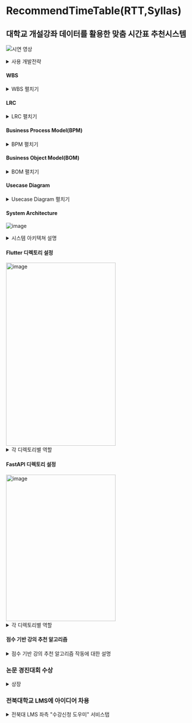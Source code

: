 # RecommendTimeTable(RTT,Syllas)
## 대학교 개설강좌 데이터를 활용한 맞춤 시간표 추천시스템
![시연 영상](https://github.com/user-attachments/assets/5adaa3fa-ddd9-4388-9b64-2301fb9953b6)

<details>
  <summary>사용 개발전략</summary>
  <ul>
    <li>스크럼 기반 애자일 방법론 사용<br>프로젝트 기간: 10주<br>스프린트 주기: 2주</li>
    <li>스프린트 별 주요 산출물<br>스프린트 1: 유스케이스 명세, 다이어그램, Business Model 등 각종 문서작업<br>스프린트 2: 피그마를 통한 UI 개발 및 Flutter 코드 구현<br>스프린트 3: 강의 데이터수집, 파이어베이스 연동 및 사용자인증 구현<br>스프린트 4: 점수기반 강의 추천 알고리즘 구현<br>스프린트 5: 기본 시간표 기능 구현</li>
  </ul>
</details>

#### WBS
<details>
  <summary>WBS 펼치기</summary>
  <p><img src="https://github.com/user-attachments/assets/2197f240-2fb5-445a-82b0-a51c78523629" alt="image" width="600"></p>
</details>

#### LRC
<details>
  <summary>LRC 펼치기</summary>
  <p><img src="https://github.com/user-attachments/assets/0cc0414f-38f9-440b-b512-3c2ca8334246" alt="image" width="600"></p>
</details>

#### Business Process Model(BPM)
<details>
  <summary>BPM 펼치기</summary>
  <p><img src="https://github.com/user-attachments/assets/0c1fc1bd-ff2e-4e76-8acc-f93bbc3ebf25" alt="image" width="600"></p>
</details>

#### Business Object Model(BOM)
<details>
  <summary>BOM 펼치기</summary>
  <p><img src="https://github.com/user-attachments/assets/0c14c461-f742-4093-b1a4-5c92eb046a68" alt="image" width="600"></p>
</details>

#### Usecase Diagram
<details>
  <summary>Usecase Diagram 펼치기</summary>
  <p><img src="https://github.com/user-attachments/assets/24c5d956-9361-46ba-a784-0aa3bbe1ab84" alt="image" width="600"></p>
</details>

#### System Architecture
![image](https://github.com/user-attachments/assets/0a38ced8-d90c-41fa-b2d3-23f8adda2e4d)
<details>
  <summary>시스템 아키텍쳐 설명</summary>
  <ul>
    <li>전북대학교 개설강좌 페이지에서 액셀파일을 크롤링하여 강의 데이터를 Firestore에 수집하고 FastAPI를 통해 점수기반 추천 알고리즘을 사용하여 Flutter UI로 반환한다.</li>
  </ul>
</details>

#### Flutter 디렉토리 설정
<img src="https://github.com/user-attachments/assets/5e749b01-fe97-48dc-98be-651bc7380f43" alt="image" width="300" height="500"/>
<details>
  <summary>각 디렉토리별 역할</summary>
  <ul>
    <li>Models: 모델 위한 설계(Data I/O)</li>
    <li>Screens: UI 화면 관리</li>
    <li>Controller: API호출 처리, 로직처리</li>
    <li>Constant: 상수 값, style 등 관리</li>
  </ul>
</details>

#### FastAPI 디렉토리 설정
<img src="https://github.com/user-attachments/assets/91969604-5e5a-41de-83cf-32a2ff60c135" alt="image" width="300" height="400"/>
<details>
  <summary>각 디렉토리별 역할</summary>
  <ul>
    <li>config_secret: key, DB정보 등 보안성을 위한 파일</li>
    <li>apis : API 버전별로 관리</li>
    <li>db : firestore/mock 데이터 관리</li>
    <li>Schemas: 스키마 관리(Swagger 문서 자동화)</li>
    <li>config : 설정 적용을 위한 디렉토리</li>
    <li>Static: static 파일관리</li>
    <li>Templates: http 파일 관리</li>
    <li>Migration: db migration 버전관리</li>
  </ul>
</details>

#### 점수 기반 강의 추천 알고리즘
<details>
  <summary>점수 기반 강의 추천 알고리즘 작동에 대한 설명</summary>
  <ul>
    <li>1. 데이터 수집 및 전처리: Firebase Firestore 데이터베이스에 저장된 강의 정보를 가져와서 시간, 건물, 학과, 학년, 이수 구분 등의 정보를 추출하고 정제합니다.</li>
    <li>2. 강의 필터링: 사용자의 입력(학과, 시간대, 이수 구분)에 따라 추천 대상 강의를 필터링합니다.</li>
    <li>3. 점수 부여: 각 강의에 대해 항목별로 점수를 부여합니다.    
     <br>- 3.1 건물 위치 점수: 사용자가 입력한 현재 건물과의 거리를 기반으로 점수를 부여합니다. 
     <br>- 3.2 강의 평점 점수: 에브리타임에 저장된 강의 평점을 그대로 점수로 사용합니다.
     <br>- 3.3 사용자 관심주제 점수: 회원가입 시 입력받은 관심주제들을 순위를 매겨 점수를 부여합니다.
     <br>- 3.4 이미 수강한 강의 점수: 사용자가 이미 수강한 강의들은 제외합니다.
     <br>- 3.5 선수 과목 점수: 타과 전공선택에서 필수 선수 과목을 들어야 청강할 수 있는 강의들은 제외합니다.</li>
    <li>4. 점수 합산 및 정렬: 각 강의의 건물 위치 점수와 평점 점수를 합산하고, 합산 점수 기준으로 내림차순 정렬합니다.</li>
    <li>5. 추천 결과 반환: 점수가 가장 높은 강의를 반환하여 사용자가 선택한 시간 셀에 삽입합니다.</li>    
  </ul>
</details>

### 논문 경진대회 수상
<details>
  <summary>상장</summary>
  <p><img src="https://github.com/user-attachments/assets/2a249682-d0ea-4886-9987-1fc33565b18c" alt="논문 금상" width="600"></p>
</details>

### 전북대학교 LMS에 아이디어 차용
<details>
  <summary>전북대 LMS 좌측 "수강신청 도우미" 서비스탭</summary>
  <p><img src="https://github.com/user-attachments/assets/ad53a3a9-4f67-4bc4-a50b-d81a38a624db" alt="LMS" width="750"></p>
</details>
